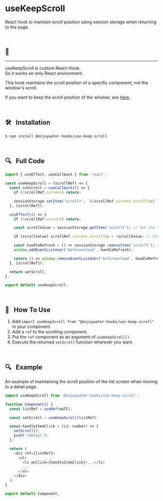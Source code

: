 # useKeepScroll

React hook to maintain scroll position using session storage when returning to the page.

<br />

## 📌

---

useKeepScroll is custom React-Hook. <br />
So it works on only React environment. <br />

This hook maintains the scroll position of a specific component, not the window's scroll.

If you want to keep the scroll position of the window, see [here](https://developer.mozilla.org/en-US/docs/Web/API/History/scrollRestoration).

<br />

## 🛠️ &nbsp; Installation

```
$ npm install @enjoywater-hooks/use-keep-scroll
```

<br />

## 🔍 &nbsp; Full Code

```javascript
import { useEffect, useCallback } from 'react';

const useKeepScroll = (scrollRef) => {
  const setScroll = useCallback(() => {
    if (!scrollRef.current) return;

    sessionStorage.setItem('scrollY', `${scrollRef.current.scrollTop}`); // Save the current scroll position of scrollRef in session storage.
  }, [scrollRef]);

  useEffect(() => {
    if (!scrollRef.current) return;

    const scrollValue = sessionStorage.getItem('scrollY'); // Get the saved scroll position.

    if (scrollValue) scrollRef.current.scrollTop = +scrollValue; // Change the scroll position of scrollRef.

    const handleRefresh = () => sessionStorage.removeItem('scrollY'); // When refreshing, the scroll value in the session storage is initialized.
    window.addEventListener('beforeunload', handleRefresh);

    return () => window.removeEventListener('beforeunload', handleRefresh);
  }, [scrollRef]);

  return setScroll;
};

export default useKeepScroll;
```

<br />

## 📝 &nbsp; How To Use

1. Add `import useKeepScroll from "@enjoywater-hooks/use-keep-scroll"` in your component.
2. Add a `ref` to the scrolling component.
3. Put the `ref` component as an argument of `useKeepScroll()`.
4. Execute the returned `setScroll` function wherever you want.

<br />

## 🔍 &nbsp; Example

An example of maintaining the scroll position of the list screen when moving to a detail page.

```javascript
import useKeepScroll from '@enjoywater-hooks/use-keep-scroll';

function Component() {
  const listRef = useRef(null);

  const setScroll = useKeepScroll(listRef);

  const handleItemClick = (id: number) => {
    setScroll();
    push('/detail');
  };

  return (
    <div ref={listRef}>
      <ul>
        <li onClick={handleItemClick}>...</li>
        ...
      </ul>
    </div>
  );
}

export default Component;
```

<br />
